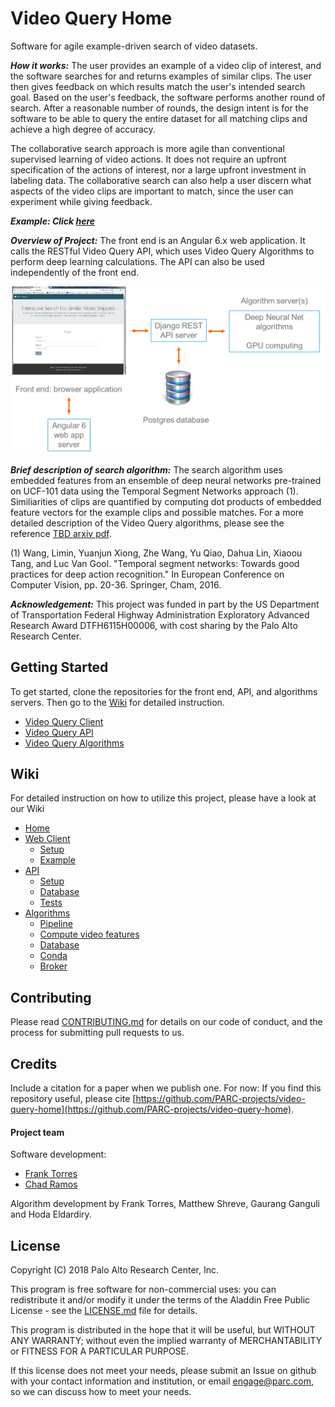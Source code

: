 # Video Query Home

Software for agile example-driven search of video datasets. 

_**How it works:**_ The user provides an example of a
video clip of interest, and the software searches for and returns examples of similar clips. 
The user then gives feedback
on which results match the user's intended search goal. Based on the user's feedback, the software performs another 
round of search. After a reasonable number of rounds, the design intent is for the software to be able to 
query the entire dataset for all matching clips and achieve a high degree of accuracy. 

The collaborative search approach
is more agile than conventional supervised learning of video actions.  It does not require an upfront specification
of the actions of interest, nor a large upfront investment in labeling data. The collaborative search can also help a user discern what aspects of the video clips
are important to match, since the user can experiment while giving feedback. 

_**Example: Click [here](https://github.com/PARC-projects/video-query-home/wiki/Web-Client-Example#example)**_

_**Overview of Project:**_ The front end is an Angular 6.x web application. It calls the RESTful Video Query API, 
which uses Video Query Algorithms to perform deep learning calculations. 
The API can also be used independently of the front end. 

![image](high-level-architecture.png)

_**Brief description of search algorithm:**_  The search algorithm uses embedded features from an ensemble of deep neural
networks pre-trained on UCF-101 data using the Temporal Segment Networks approach (1). Similiarities of clips
are quantified by computing dot products of embedded feature vectors for the example clips and possible matches. 
For a more detailed description of the Video Query algorithms, please see the reference [TBD arxiv pdf](https://arxiv.org/).

(1) Wang, Limin, Yuanjun Xiong, Zhe Wang, Yu Qiao, Dahua Lin, Xiaoou Tang, and Luc Van Gool. 
"Temporal segment networks: Towards good practices for deep action recognition." 
In European Conference on Computer Vision, pp. 20-36. Springer, Cham, 2016.

_**Acknowledgement:**_ This project was funded in part by the US Department of Transportation Federal Highway Administration
Exploratory Advanced Research Award DTFH6115H00006, with cost sharing by the Palo Alto Research Center.

## Getting Started

To get started, clone the repositories for the front end, API, and algorithms servers. 
Then go to the [Wiki](#wiki) for detailed instruction.

- [Video Query Client](https://github.com/PARC-projects/video-query-client-web)
- [Video Query API](https://github.com/PARC-projects/video-query-api)
- [Video Query Algorithms](https://github.com/PARC-projects/video-query-algorithms)

## Wiki

For detailed instruction on how to utilize this project, please have a look at our Wiki

- [Home](https://github.com/PARC-projects/video-query-home/wiki/Home)
- [Web Client](https://github.com/PARC-projects/video-query-home/wiki/Web-Client)
  - [Setup](https://github.com/PARC-projects/video-query-home/wiki/Web-Client-Setup)
  - [Example](https://github.com/PARC-projects/video-query-home/wiki/Web-Client-Example)
- [API](https://github.com/PARC-projects/video-query-home/wiki/Api)
  - [Setup](https://github.com/PARC-projects/video-query-home/wiki/Api-Setup)
  - [Database](https://github.com/PARC-projects/video-query-home/wiki/Api-Database)
  - [Tests](https://github.com/PARC-projects/video-query-home/wiki/Api-Tests)
- [Algorithms](https://github.com/PARC-projects/video-query-home/wiki/Algorithms)
  - [Pipeline](https://github.com/PARC-projects/video-query-home/wiki/Algorithms-Pipeline)
  - [Compute video features](https://github.com/PARC-projects/video-query-home/wiki/Algorithms-Compute-Video-Features)
  - [Database](https://github.com/PARC-projects/video-query-home/wiki/Algorithms-Database)
  - [Conda](https://github.com/PARC-projects/video-query-home/wiki/Algorithms-Conda)
  - [Broker](https://github.com/PARC-projects/video-query-home/wiki/Algorithms-Broker)

## Contributing

Please read [CONTRIBUTING.md](CONTRIBUTING.md) for details on our code of conduct, and the process for submitting pull
requests to us.

## Credits

Include a citation for a paper when we publish one.  For now:
If you find this repository useful, please cite
[https://github.com/PARC-projects/video-query-home](https://github.com/PARC-projects/video-query-home).

#### Project team
Software development:
- [Frank Torres](https://github.com/fetorres)
- [Chad Ramos](https://github.com/chad-ramos)

Algorithm development by Frank Torres, Matthew Shreve, Gaurang Ganguli and Hoda Eldardiry.

## License

Copyright (C) 2018 Palo Alto Research Center, Inc.

This program is free software for non-commercial uses: you can redistribute it and/or modify
it under the terms of the Aladdin Free Public License - see the [LICENSE.md](LICENSE.md) file for details.

This program is distributed in the hope that it will be useful,
but WITHOUT ANY WARRANTY; without even the implied warranty of
MERCHANTABILITY or FITNESS FOR A PARTICULAR PURPOSE.

If this license does not meet your needs, please submit an Issue on github with
your contact information and institution, or email engage@parc.com, so we can discuss how to meet your needs.
